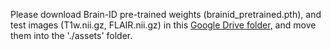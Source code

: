 
Please download Brain-ID pre-trained weights (brainid_pretrained.pth), and test images (T1w.nii.gz, FLAIR.nii.gz) in this [Google Drive folder](https://drive.google.com/drive/folders/1vuNu2dt-YdBCRW1E4gJtUsi0b_BcX6S_?usp=sharing), and move them into the './assets' folder.


